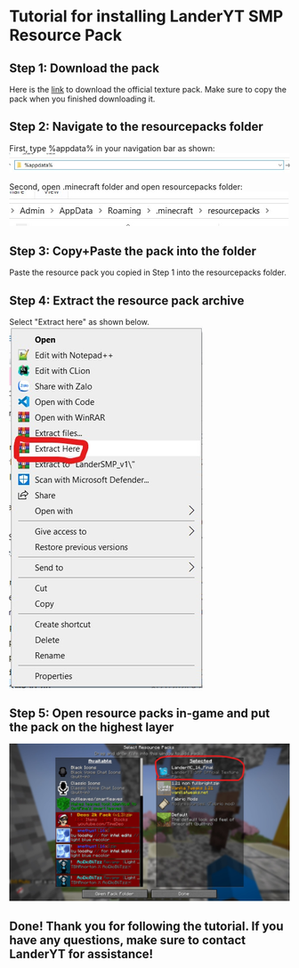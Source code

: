 # Tutorial for installing LanderYT SMP Resource Pack

## Step 1: Download the pack
Here is the [link](https://drive.google.com/file/d/1Pm4Ffe_aPS6NPyKMIO-cuKDNK2yncD8O/view?usp=sharing) to download the official texture pack. Make sure to copy the pack when you finished downloading it. 

## Step 2: Navigate to the resourcepacks folder
First, type %appdata% in your navigation bar as shown:    
![appdata](https://github.com/landeryt/LanderYTSMP/blob/main/lib/screenshots/appdata.jpg)

    
Second, open .minecraft folder and open resourcepacks folder:  
![resourcepacks](https://github.com/landeryt/LanderYTSMP/blob/main/lib/screenshots/resourcepacks.jpg)

## Step 3: Copy+Paste the pack into the folder
Paste the resource pack you copied in Step 1 into the resourcepacks folder. 

## Step 4: Extract the resource pack archive
Select "Extract here" as shown below.   
![extract](https://github.com/landeryt/LanderYTSMP/blob/main/lib/screenshots/extract_here.jpg)

## Step 5: Open resource packs in-game and put the pack on the highest layer
![play](https://github.com/landeryt/LanderYTSMP/blob/main/lib/screenshots/highest_layer.jpg)

## Done! Thank you for following the tutorial. If you have any questions, make sure to contact LanderYT for assistance!
